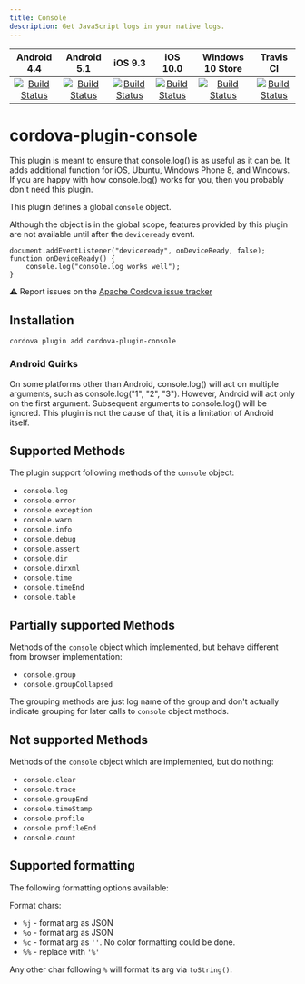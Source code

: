 ```yaml
---
title: Console
description: Get JavaScript logs in your native logs.
---
```

<!---
# license: Licensed to the Apache Software Foundation (ASF) under one
#         or more contributor license agreements.  See the NOTICE file
#         distributed with this work for additional information
#         regarding copyright ownership.  The ASF licenses this file
#         to you under the Apache License, Version 2.0 (the
#         "License"); you may not use this file except in compliance
#         with the License.  You may obtain a copy of the License at
#
#           http://www.apache.org/licenses/LICENSE-2.0
#
#         Unless required by applicable law or agreed to in writing,
#         software distributed under the License is distributed on an
#         "AS IS" BASIS, WITHOUT WARRANTIES OR CONDITIONS OF ANY
#         KIND, either express or implied.  See the License for the
#         specific language governing permissions and limitations
#         under the License.
-->

|Android 4.4|Android 5.1|iOS 9.3|iOS 10.0|Windows 10 Store|Travis CI|
|:-:|:-:|:-:|:-:|:-:|:-:|
|[![Build Status](http://cordova-ci.cloudapp.net:8080/buildStatus/icon?job=cordova-periodic-build/PLATFORM=android-4.4,PLUGIN=cordova-plugin-console)](http://cordova-ci.cloudapp.net:8080/job/cordova-periodic-build/PLATFORM=android-4.4,PLUGIN=cordova-plugin-console/)|[![Build Status](http://cordova-ci.cloudapp.net:8080/buildStatus/icon?job=cordova-periodic-build/PLATFORM=android-5.1,PLUGIN=cordova-plugin-console)](http://cordova-ci.cloudapp.net:8080/job/cordova-periodic-build/PLATFORM=android-5.1,PLUGIN=cordova-plugin-console/)|[![Build Status](http://cordova-ci.cloudapp.net:8080/buildStatus/icon?job=cordova-periodic-build/PLATFORM=ios-9.3,PLUGIN=cordova-plugin-console)](http://cordova-ci.cloudapp.net:8080/job/cordova-periodic-build/PLATFORM=ios-9.3,PLUGIN=cordova-plugin-console/)|[![Build Status](http://cordova-ci.cloudapp.net:8080/buildStatus/icon?job=cordova-periodic-build/PLATFORM=ios-10.0,PLUGIN=cordova-plugin-console)](http://cordova-ci.cloudapp.net:8080/job/cordova-periodic-build/PLATFORM=ios-10.0,PLUGIN=cordova-plugin-console/)|[![Build Status](http://cordova-ci.cloudapp.net:8080/buildStatus/icon?job=cordova-periodic-build/PLATFORM=windows-10-store,PLUGIN=cordova-plugin-console)](http://cordova-ci.cloudapp.net:8080/job/cordova-periodic-build/PLATFORM=windows-10-store,PLUGIN=cordova-plugin-console/)|[![Build Status](https://travis-ci.org/apache/cordova-plugin-console.svg?branch=master)](https://travis-ci.org/apache/cordova-plugin-console)|

# cordova-plugin-console

This plugin is meant to ensure that console.log() is as useful as it can be.
It adds additional function for iOS, Ubuntu, Windows Phone 8, and Windows. If
you are happy with how console.log() works for you, then you probably
don't need this plugin.

This plugin defines a global `console` object.

Although the object is in the global scope, features provided by this plugin
are not available until after the `deviceready` event.

    document.addEventListener("deviceready", onDeviceReady, false);
    function onDeviceReady() {
        console.log("console.log works well");
    }

:warning: Report issues on the [Apache Cordova issue tracker](https://issues.apache.org/jira/issues/?jql=project%20%3D%20CB%20AND%20status%20in%20%28Open%2C%20%22In%20Progress%22%2C%20Reopened%29%20AND%20resolution%20%3D%20Unresolved%20AND%20component%20%3D%20%22Plugin%20Console%22%20ORDER%20BY%20priority%20DESC%2C%20summary%20ASC%2C%20updatedDate%20DESC)


## Installation

    cordova plugin add cordova-plugin-console

### Android Quirks

On some platforms other than Android, console.log() will act on multiple
arguments, such as console.log("1", "2", "3"). However, Android will act only
on the first argument. Subsequent arguments to console.log() will be ignored.
This plugin is not the cause of that, it is a limitation of Android itself.

## Supported Methods

The plugin support following methods of the `console` object:

- `console.log`
- `console.error`
- `console.exception`
- `console.warn`
- `console.info`
- `console.debug`
- `console.assert`
- `console.dir`
- `console.dirxml`
- `console.time`
- `console.timeEnd`
- `console.table`

## Partially supported Methods

Methods of the `console` object which implemented, but behave different from browser implementation:

- `console.group`
- `console.groupCollapsed`

The grouping methods are just log name of the group and don't actually indicate grouping for later
calls to `console` object methods.

## Not supported Methods

Methods of the `console` object which are implemented, but do nothing:

- `console.clear`
- `console.trace`
- `console.groupEnd`
- `console.timeStamp`
- `console.profile`
- `console.profileEnd`
- `console.count`

## Supported formatting

The following formatting options available:

Format chars:

*  `%j` - format arg as JSON
*  `%o` - format arg as JSON
*  `%c` - format arg as `''`. No color formatting could be done.
*  `%%` - replace with `'%'`

Any other char following `%` will format its arg via `toString()`.
